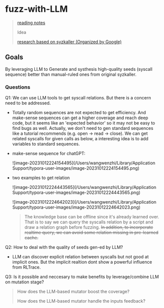 # fuzz-with-LLM

> [reading notes](https://github.com/AmoyCherry/fuzz-with-LLM/blob/main/notes/reading.md)
>
> Idea
>
> [research based on syzkaller (Organized by Google)](https://github.com/google/syzkaller/blob/master/docs/research.md)

## Goals

By leveraging LLM to Generate and systhesis high-quality seeds (syscall sequence) better than manual-ruled ones from original syzkaller.

### Questions

Q1: We can use LLM tools to get syscall relations. But there is a concern need to be addressed.

- Totally random sequences are not expected to get efficiency. And make-sense sequences can get a higher coverage and reach deep code, but it seems like an 'expected behavior' so it may not be easy to find bugs as well. Actually, we don't need to gen standard sequences like a tutorial recommends (e.g. open -> read -> close). We can get related syscalls for given calls as below, a interesting idea is to add variables to standard sequences.

- make-sense sequence for chatGPT:

  ![image-20231012224154495](/Users/wangwenzhi/Library/Application Support/typora-user-images/image-20231012224154495.png)

- two examples to get relation

  ![image-20231012224443565](/Users/wangwenzhi/Library/Application Support/typora-user-images/image-20231012224443565.png)

  ![image-20231012224642023](/Users/wangwenzhi/Library/Application Support/typora-user-images/image-20231012224642023.png)

  

  > The knowledge base can be offline since it's already learned over. That is to say we can query the syscalls relation by a script and draw a relation graph before fuzzing. ~~In addition, to incorperate realtime query, we can avoid some relation missing in pre-learned cache.~~



Q2: How to deal with the quality of seeds gen-ed by LLM?

- LLM can discover explicit relation between syscalls but not good at implicit ones. But the implicit realtion dont show a powerful influence from RLTrace.



Q3: Is it possible and neccesary to make benefits by leverage/combine LLM on mutation stage?

> How does the LLM-based mutator boost the coverage? 
>
> How does the LLM-based mutator handle the inputs feedback?
